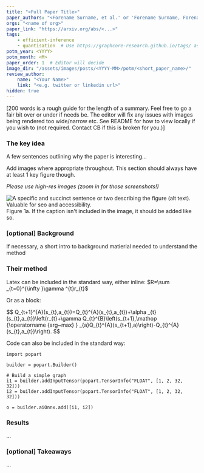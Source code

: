 ```yaml
---
title: "<Full Paper Title>"
paper_authors: "<Forename Surname, et al.' or 'Forename Surname, Forename Surname and Forename Surname.' (max 3 unless >3 first authors)>"
orgs: "<name of org>"
paper_link: "https://arxiv.org/abs/<...>"
tags:
    - efficient-inference
    - quantisation  # Use https://graphcore-research.github.io/tags/ as reference
potm_year: <YYYY>
potm_month: <M>
paper_order: 1  # Editor will decide
image_dir: "/assets/images/posts/<YYYY-MM>/potm/<short_paper_name>/"
review_author:
    name: "<Your Name>"
    link: "<e.g. twitter or linkedin url>"
hidden: true
---
```


[200 words is a rough guide for the length of a summary.
Feel free to go a fair bit over or under if needs be.
The editor will fix any issues with images being rendered too wide/narrow etc.
See README for how to view locally if you wish to (not required. Contact CB if this
is broken for you.)]

### The key idea

A few sentences outlining why the paper is interesting...

Add images where appropriate throughout. This section should always
have at least 1 key figure though.

*Please use high-res images (zoom in for those screenshots!)*

<img src="{{ page.image_dir | append: 'figure_1.png' | relative_url }}" alt="A specific and succinct sentence or two describing the figure (alt text). Valuable for seo and accessibility.">
<figcaption>Figure 1a. If the caption isn't included in the image, it should be added like so.</figcaption>

### [optional] Background

If necessary, a short intro to background matierial needed to understand the method

### Their method

Latex can be included in the standard way, either inline: $R=\sum _{t=0}^{\infty }\gamma ^{t}r_{t}$

Or as a block:

<div>
$$
Q_{t+1}^{A}(s_{t},a_{t})=Q_{t}^{A}(s_{t},a_{t})+\alpha _{t}(s_{t},a_{t})\left(r_{t}+\gamma Q_{t}^{B}\left(s_{t+1},\mathop {\operatorname {arg~max} } _{a}Q_{t}^{A}(s_{t+1},a)\right)-Q_{t}^{A}(s_{t},a_{t})\right).
$$
</div>

Code can also be included in the standard way:

```
import popart

builder = popart.Builder()

# Build a simple graph
i1 = builder.addInputTensor(popart.TensorInfo("FLOAT", [1, 2, 32, 32]))
i2 = builder.addInputTensor(popart.TensorInfo("FLOAT", [1, 2, 32, 32]))

o = builder.aiOnnx.add([i1, i2])
```

### Results

...

### [optional] Takeaways

...
